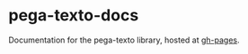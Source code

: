 pega-texto-docs
===============
Documentation for the pega-texto library, hosted at
[gh-pages](https://gilzoide.github.io/pega-texto-docs/).
